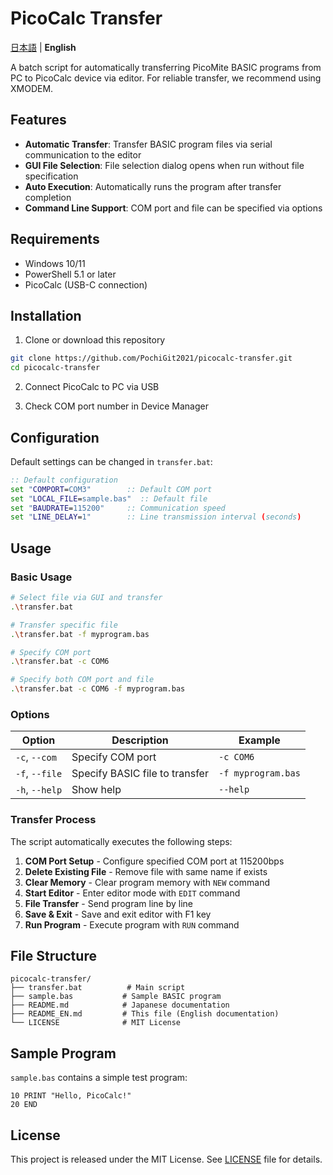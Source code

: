 # PicoCalc Transfer

[日本語](README.md) | **English**

A batch script for automatically transferring PicoMite BASIC programs from PC to PicoCalc device via editor. For reliable transfer, we recommend using XMODEM.

## Features

- **Automatic Transfer**: Transfer BASIC program files via serial communication to the editor
- **GUI File Selection**: File selection dialog opens when run without file specification
- **Auto Execution**: Automatically runs the program after transfer completion
- **Command Line Support**: COM port and file can be specified via options

## Requirements

- Windows 10/11
- PowerShell 5.1 or later
- PicoCalc (USB-C connection)

## Installation

1. Clone or download this repository
```bash
git clone https://github.com/PochiGit2021/picocalc-transfer.git
cd picocalc-transfer
```

2. Connect PicoCalc to PC via USB

3. Check COM port number in Device Manager

## Configuration

Default settings can be changed in `transfer.bat`:

```bat
:: Default configuration
set "COMPORT=COM3"        :: Default COM port
set "LOCAL_FILE=sample.bas"  :: Default file
set "BAUDRATE=115200"     :: Communication speed
set "LINE_DELAY=1"        :: Line transmission interval (seconds)
```

## Usage

### Basic Usage

```bash
# Select file via GUI and transfer
.\transfer.bat

# Transfer specific file
.\transfer.bat -f myprogram.bas

# Specify COM port
.\transfer.bat -c COM6

# Specify both COM port and file
.\transfer.bat -c COM6 -f myprogram.bas
```

### Options

| Option | Description | Example |
|--------|-------------|---------|
| `-c`, `--com` | Specify COM port | `-c COM6` |
| `-f`, `--file` | Specify BASIC file to transfer | `-f myprogram.bas` |
| `-h`, `--help` | Show help | `--help` |

### Transfer Process

The script automatically executes the following steps:

1. **COM Port Setup** - Configure specified COM port at 115200bps
2. **Delete Existing File** - Remove file with same name if exists
3. **Clear Memory** - Clear program memory with `NEW` command
4. **Start Editor** - Enter editor mode with `EDIT` command
5. **File Transfer** - Send program line by line
6. **Save & Exit** - Save and exit editor with F1 key
7. **Run Program** - Execute program with `RUN` command

## File Structure

```
picocalc-transfer/
├── transfer.bat          # Main script
├── sample.bas           # Sample BASIC program
├── README.md            # Japanese documentation
├── README_EN.md         # This file (English documentation)
└── LICENSE              # MIT License
```

## Sample Program

`sample.bas` contains a simple test program:

```basic
10 PRINT "Hello, PicoCalc!"
20 END
```

## License

This project is released under the MIT License. See [LICENSE](LICENSE) file for details.